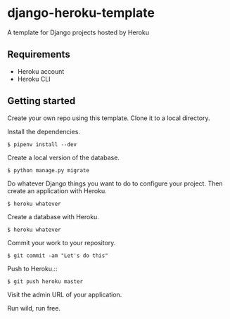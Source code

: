 # django-heroku-template

A template for Django projects hosted by Heroku


## Requirements

* Heroku account
* Heroku CLI


## Getting started

Create your own repo using this template. Clone it to a local directory.

Install the dependencies.

    $ pipenv install --dev

Create a local version of the database.

    $ python manage.py migrate

Do whatever Django things you want to do to configure your project. Then create an application with Heroku.

    $ heroku whatever

Create a database with Heroku.

    $ heroku whatever

Commit your work to your repository.

    $ git commit -am "Let's do this"

Push to Heroku.::

    $ git push heroku master

Visit the admin URL of your application.

Run wild, run free.
